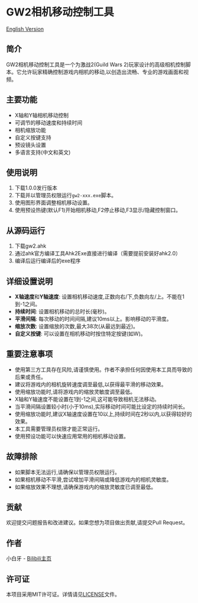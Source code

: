 # GW2相机移动控制工具

[English Version](README_EN.md)

## 简介
GW2相机移动控制工具是一个为激战2(Guild Wars 2)玩家设计的高级相机控制脚本。它允许玩家精确控制游戏内相机的移动,以创造出流畅、专业的游戏画面和视频。

## 主要功能
- X轴和Y轴相机移动控制
- 可调节的移动速度和持续时间
- 相机缩放功能
- 自定义按键支持
- 预设镜头设置
- 多语言支持(中文和英文)

## 使用说明
1. 下载1.0.0发行版本
2. 下载并以管理员权限运行`gw2-xxx.exe`脚本。
3. 使用图形界面调整相机移动设置。
4. 使用预设热键(默认F1)开始相机移动,F2停止移动,F3显示/隐藏控制窗口。

## 从源码运行
1. 下载gw2.ahk
2. 通过ahk官方编译工具Ahk2Exe直接进行编译（需要提前安装好ahk2.0）
3. 编译后运行编译后的exe程序

## 详细设置说明
- **X轴速度**和**Y轴速度**: 设置相机移动速度,正数向右/下,负数向左/上。不能在1到-1之间。
- **持续时间**: 设置相机移动的总时长(毫秒)。
- **平滑间隔**: 每次移动的时间间隔,建议10ms以上。影响移动的平滑度。
- **缩放次数**: 设置缩放的次数,最大38次(从最远到最近)。
- **自定义按键**: 可以设置在相机移动时按住特定按键(如W)。

## 重要注意事项
- 使用第三方工具存在风险,请谨慎使用。作者不承担任何因使用本工具而导致的后果或责任。
- 建议将游戏内的相机旋转速度调至最低,以获得最平滑的移动效果。
- 使用缩放功能时,请将游戏内的缩放灵敏度调至最低。
- X轴和Y轴速度不能设置在1到-1之间,这可能导致相机无法移动。
- 当平滑间隔设置较小时(小于10ms),实际移动时间可能比设定的持续时间长。
- 使用缩放功能时,建议X轴速度设置在10以上,持续时间在2秒以内,以获得较好的效果。
- 本工具需要管理员权限才能正常运行。
- 使用预设功能可以快速应用常用的相机移动设置。

## 故障排除
- 如果脚本无法运行,请确保以管理员权限运行。
- 如果相机移动不平滑,尝试增加平滑间隔或降低游戏内的相机灵敏度。
- 如果缩放效果不理想,请确保游戏内的缩放灵敏度已调至最低。

## 贡献
欢迎提交问题报告和改进建议。如果您想为项目做出贡献,请提交Pull Request。

## 作者
小白牙 - [Bilibili主页](https://space.bilibili.com/449932)

## 许可证
本项目采用MIT许可证。详情请见[LICENSE](LICENSE)文件。
